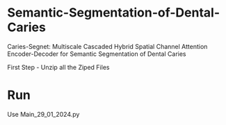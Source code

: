 # Semantic-Segmentation-of-Dental-Caries
Caries-Segnet: Multiscale Cascaded Hybrid Spatial Channel Attention Encoder-Decoder for Semantic Segmentation of Dental Caries

First Step - Unzip all the Ziped Files
# Run 
Use Main_29_01_2024.py
